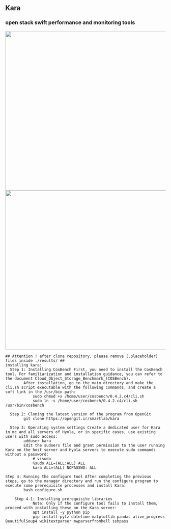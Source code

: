 ‪<h2>Kara</h2>
<h3>open stack swift performance and monitoring tools</h3>
<img src="kara_chart.gif" width="800" height="500"/>
    <img src="kara_tools.gif" width="800" height="500"/>
  
    ## Attention ! after clone repository, please remove (.placeholder) files inside ./results/ ##
    installing kara:
      Step 1: Installing CosBench First, you need to install the CosBench tool. For familiarization and installation guidance, you can refer to the document Cloud_Object_Storage_Benchmark_(COSBench).
            After installation, go to the main directory and make the cli.sh script executable with the following commands, and create a soft link in the /usr/bin path:
                sudo chmod +x /home/user/cosbench/0.4.2.c4/cli.sh
                sudo ln -s /home/user/cosbench/0.4.2.c4/cli.sh /usr/bin/cosbench
      
      Step 2: Cloning the latest version of the program from OpenGit
            git clone https://opengit.ir/smartlab/kara
            
      Step 3: Operating system settings Create a dedicated user for Kara in mc and all servers of Hyola, or in specific cases, use existing users with sudo access:
            adduser kara
            Edit the sudoers file and grant permission to the user running Kara on the host server and Hyola servers to execute sudo commands without a password:
                # visudo
                %sudo ALL=(ALL:ALL) ALL
                kara ALL=(ALL) NOPASSWD: ALL
   
    Step 4: Running the configure tool After completing the previous steps, go to the manager directory and run the configure program to execute some prerequisite processes and install Kara:
            bash configure.sh
            
        Step 4-1: Installing prerequisite libraries
                Note: Only if the configure tool fails to install them, proceed with installing these on the Kara server:
                apt install -y python pip
                pip install pytz datetime matplotlib pandas alive_progress BeautifulSoup4 wikitextparser mwparserfromhell sshpass

    
